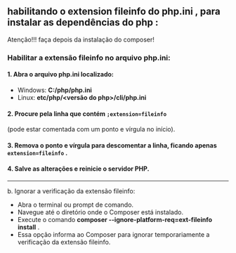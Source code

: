 ## habilitando o extension fileinfo do php.ini , para instalar as dependências do php :
Atenção!!! faça depois da instalação do composer!

### Habilitar a extensão fileinfo no arquivo php.ini:

#### 1. Abra o arquivo <b> php.ini </b> localizado:
-   Windows: <b> C:/php/php.ini </b> 
-   Linux: <b> etc/php/<versão do php>/cli/php.ini </b>
#### 2. Procure pela linha que contém `;extension=fileinfo` 
(pode estar comentada com um ponto e vírgula no início).
#### 3. Remova o ponto e vírgula para descomentar a linha, ficando apenas `extension=fileinfo` .
#### 4. Salve as alterações e reinicie o servidor PHP.

---
b. Ignorar a verificação da extensão fileinfo:

- Abra o terminal ou prompt de comando.
- Navegue até o diretório onde o Composer está instalado.
- Execute o comando <b> composer  --ignore-platform-req=ext-fileinfo install</b> .
- Essa opção informa ao Composer para ignorar temporariamente a verificação da extensão fileinfo.
